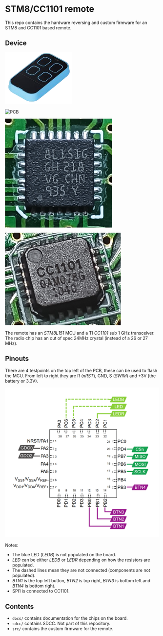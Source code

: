 # STM8/CC1101 remote

This repo contains the hardware reversing and custom firmware for an STM8 and CC1101 based remote.

## Device

![Device](docs/img/remote.png)

![PCB](docs/img/pcb.png)

![MCU](docs/img/mcu.png)

![CC1101](docs/img/rf.png)

The remote has an *STM8L151* MCU and a TI *CC1101* sub 1 GHz transceiver. The radio chip has an out of spec 24MHz crystal (instead of a 26 or 27 MHz).

## Pinouts

There are 4 testpoints on the top left of the PCB, these can be used to flash the MCU. From left to right they are R (*nRST*), GND, S (*SWIM*) and +3V (the battery or 3.3V).

![MCU-pinout](docs/img/mcu-pinout.png)

Notes:
* The blue LED (*LEDB*) is not populated on the board.
* *LED* can be either *LEDB* or *LEDR* depending on how the resistors are populated.
* The dashed lines mean they are not connected (components are not populated).
* *BTN1* is the top left button, *BTN2* is top right, *BTN3* is bottom left and *BTN4* is bottom right.
* SPI1 is connected to CC1101.

## Contents

* `docs/` contains documentation for the chips on the board.
* `sdcc/` contains SDCC. Not part of this repository.
* `src/` contains the custom firmware for the remote.